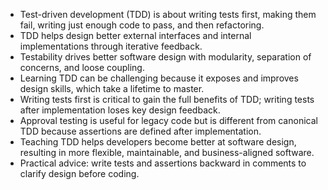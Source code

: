 - Test-driven development (TDD) is about writing tests first, making them fail, writing just enough code to pass, and then refactoring.
- TDD helps design better external interfaces and internal implementations through iterative feedback.
- Testability drives better software design with modularity, separation of concerns, and loose coupling.
- Learning TDD can be challenging because it exposes and improves design skills, which take a lifetime to master.
- Writing tests first is critical to gain the full benefits of TDD; writing tests after implementation loses key design feedback.
- Approval testing is useful for legacy code but is different from canonical TDD because assertions are defined after implementation.
- Teaching TDD helps developers become better at software design, resulting in more flexible, maintainable, and business-aligned software.
- Practical advice: write tests and assertions backward in comments to clarify design before coding.

